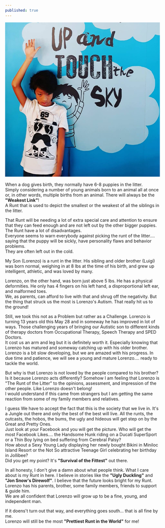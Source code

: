 ```yaml
---
published: true
---
```

![Runt](/images/Lolenz.jpg)

When a dog gives birth, they normally have 6-8 puppies in the litter.   
Simply considering a number of young animals born to an animal all at once or, in other words, multiple births from an animal. There will always be the **"Weakest Link"**!   
A Runt that is used to depict the smallest or the weakest of all the siblings in the litter.

That Runt will be needing a lot of extra special care and attention to ensure that they can feed enough and are not left out by the other bigger puppies. 
The Runt have a lot of disadvantages.   
Everyone seems to warn everybody against picking the runt of the litter.... saying that the puppy will be sickly, have personality flaws and behavior problems.   
They are often left out in the cold.

My Son (Lorenzo) is a runt in the litter. His sibling and older brother (Luigi) was born normal, weighing in at 8 lbs at the time of his birth, and grew up intelligent, athletic, and was loved by many.

Lorenzo, on the other hand, was born just above 5 lbs. He has a physical deformities. He only has 4 fingers on his left hand, a disproportional left ear, and malformed toes.   
We, as parents, can afford to live with that and shrug off the negativity. But the thing that struck us the most is Lorenzo's Autism. That really hit us to the ground!

Still, we took this not as a Problem but rather as a Challenge. Lorenzo is turning 13 years old this May 28 and in someway he has improved in lot of ways. Those challenging years of bringing our Autistic son to different kinds of therapy doctors from Occupational Therapy, Speech Therapy and SPED Doctors.   
It cost us an arm and leg but it is definitely worth it. Especially knowing that Lorenzo has matured and someway catching up with his older brother. Lorenzo is a bit slow developing, but we are amazed with his progress. In due time and patience, we will see a young and mature Lorenzo.... ready to tackle the world.

But why is that Lorenzo is not loved by the people compared to his brother? Is it because Lorenzo acts differently? Somehow I am feeling that Lorenzo is "The Runt of the Litter" to the opinions, assessment, and impression of the other people. Like Lorenzo doesn't belong!   
I would understand if this came from strangers but I am getting the same reaction from some of my family members and relatives. 

I guess We have to accept the fact that this is the society that we live in. It's a Jungle out there and only the best of the best will live. All the runts, the outcasts, the hobos, the bums, the ugly and hideous will get step on by the Great and Pretty Ones.   
Just look at your Facebook and you will get the picture. Who will get the most Facebook Likes.... the Handsome Hunk riding on a Ducati SuperSport or a Thin Boy lying on bed suffering from Cerebral Palsy?   
How about a Sexy Young Lady displaying her newly bought Bikini in Miniloc Island Resort or the Not So attractive Teenage Girl celebrating her birthday in Jollibee?   
Did you get my point? It's **"Survival of the Fittest"** out there.

In all honesty, I don't give a damn about what people think. What I care about is my Runt in here.   I believe in stories like the **"Ugly Duckling"** and **"Jon Snow's Direwolf"**. I believe that the future looks bright for my Runt. Lorenzo has his parents, brother, some family members, friends to support & guide him.   
We are all confident that Lorenzo will grow up to be a fine, young, and independent man. 

If it doens't turn out that way, and everything goes south... that is all fine by me.   
Lorenzo will still be the most **"Prettiest Runt in the World"** for me!